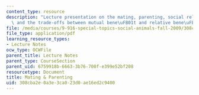 ```yaml
---
content_type: resource
description: "Lecture presentation on the mating, parenting, social relationships,\
  \ and the trade-offs between mutual bene\uFB01t and relative bene\uFB01t."
file: /media/courses/9-916-special-topics-social-animals-fall-2009/308cba2e0a3e3ca023d0ae16ed2c9400_MIT9_916F09_lec10.pdf
file_type: application/pdf
learning_resource_types:
- Lecture Notes
ocw_type: OCWFile
parent_title: Lecture Notes
parent_type: CourseSection
parent_uid: 6759918b-6663-3b76-700f-e399e52bf208
resourcetype: Document
title: Mating & Parenting
uid: 308cba2e-0a3e-3ca0-23d0-ae16ed2c9400
---
```


